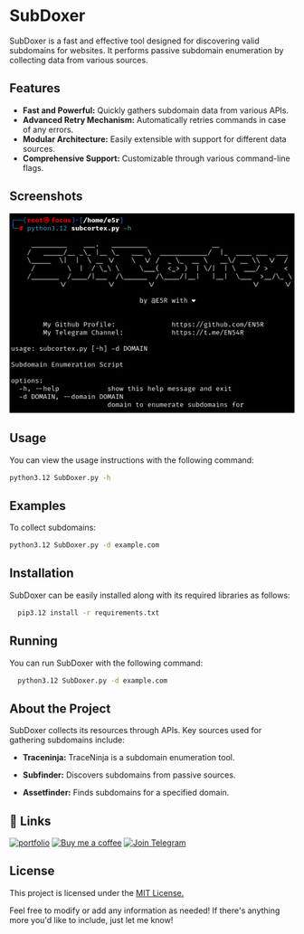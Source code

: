 
# SubDoxer

SubDoxer is a fast and effective tool designed for discovering valid subdomains for websites. It performs passive subdomain enumeration by collecting data from various sources.


## Features

- **Fast and Powerful:** Quickly gathers subdomain data from various APIs.
- **Advanced Retry Mechanism:** Automatically retries commands in case of any errors.
- **Modular Architecture:** Easily extensible with support for different data sources.
- **Comprehensive Support:** Customizable through various command-line flags.


## Screenshots

![App Screenshot](https://raw.githubusercontent.com/EN5R/SubCortex/main/SubCortex.png)


## Usage

You can view the usage instructions with the following command:

```bash
python3.12 SubDoxer.py -h
```

## Examples

To collect subdomains:

```bash
python3.12 SubDoxer.py -d example.com
```
## Installation

SubDoxer can be easily installed along with its required libraries as follows:

```bash
  pip3.12 install -r requirements.txt
```
    
## Running

You can run SubDoxer with the following command:

```bash
  python3.12 SubDoxer.py -d example.com
```


## About the Project

SubDoxer collects its resources through APIs. Key sources used for gathering subdomains include:

- **Traceninja:** TraceNinja is a subdomain enumeration tool.

- **Subfinder:** Discovers subdomains from passive sources.

- **Assetfinder:** Finds subdomains for a specified domain.

## 🔗 Links
[![portfolio](https://img.shields.io/badge/my_portfolio-000?style=for-the-badge&logo=ko-fi&logoColor=white)](https://github.com/EN5R/)
[![Buy me a coffee](https://img.shields.io/badge/Buy%20me%20a%20coffee-FFDD00?style=for-the-badge&logo=buymeacoffee&logoColor=000000)](https://www.buymeacoffee.com/EN5R)
[![Join Telegram](https://img.shields.io/badge/Join%20Telegram-0088cc?style=for-the-badge&logo=telegram&logoColor=white)](https://t.me/+K3G9CJmZfShmOGI0)

## License

This project is licensed under the [MIT License.](https://raw.githubusercontent.com/EN5R/SubCortex/main/LICENSE)

Feel free to modify or add any information as needed! If there's anything more you'd like to include, just let me know!
